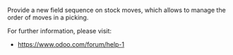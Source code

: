 Provide a new field sequence on stock moves, which allows to manage the
order of moves in a picking.

For further information, please visit:

- <https://www.odoo.com/forum/help-1>
